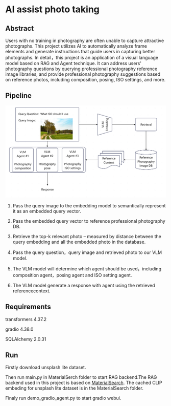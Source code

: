 # AI assist photo taking

## Abstract
Users with no training in photography are often unable to capture attractive photographs. This project utilizes AI to automatically analyze frame elements and generate instructions that guide users in capturing better photographs.  In detail，this project is an application of a visual language model based on RAG and Agent technique. It can address users' photography questions by querying professional photography reference image libraries, and provide professional photography suggestions based on reference photos, including composition, posing, ISO settings, and more.

## Pipeline

![Pipeline](arch.png "pipeline arch")

1. Pass the query image to the embedding model to semantically represent it as an embedded query vector.

2. Pass the embedded query vector to reference professional photography DB.

3. Retrieve the top-k relevant photo – measured by distance between the query embedding and all the embedded photo in the database.

4. Pass the query question，query image and retrieved photo to our VLM model.

5. The VLM model will determine which agent should be used，including composition agent，posing agent and ISO setting agent.

6. The VLM model generate a response with agent using the retrieved referencecontext.


## Requirements

transformers 4.37.2

gradio 4.38.0

SQLAlchemy 2.0.31

## Run
Firstly download unsplash lite dataset.

Then run main.py in MaterialSerch folder to start RAG backend.The RAG backend used in this project is based on [MaterialSearch](https://github.com/chn-lee-yumi/MaterialSearch "MaterialSearch"). The cached CLIP embeding for unsplash lite dataset is in the MaterialSearch folder.

Finaly run demo_gradio_agent.py to start gradio webui.
